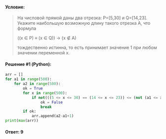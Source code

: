 #### Условие:

> На числовой прямой даны два отрезка: P=[5,30] и Q=[14,23]. Укажите наибольшую возможную длину такого отрезка A, что формула
> 
> ((x ∈ P) ≡ (x ∈ Q)) → (x ∉ A)
> 
> тождественно истинна, то есть принимает значение 1 при любом значении переменной х. 

#### Решение #1 (Python):
```python
arr = []
for a1 in range(500):
    for a2 in range(500):
        ok = True
        for x in range(500):
            if not(((5 <= x <= 30) == (14 <= x <= 23)) <= (not (a1 <= x <= a2))):
                ok = False
                break
        if ok:
            arr.append(a2-a1+1)
print(max(arr))
```

#### Ответ: 9

